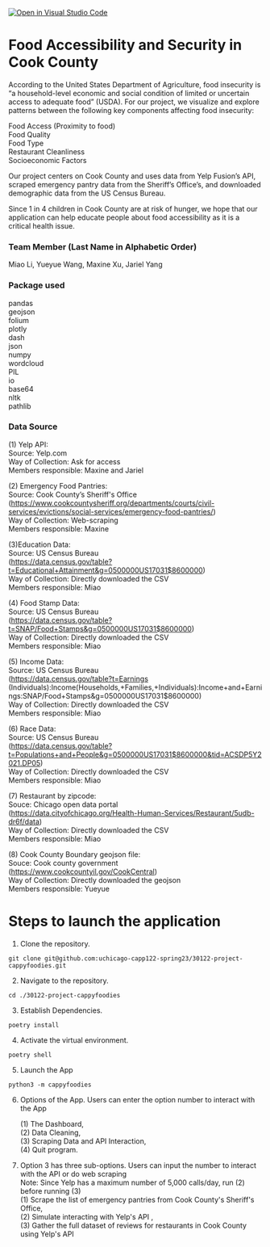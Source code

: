 [![Open in Visual Studio Code](https://classroom.github.com/assets/open-in-vscode-c66648af7eb3fe8bc4f294546bfd86ef473780cde1dea487d3c4ff354943c9ae.svg)](https://classroom.github.com/online_ide?assignment_repo_id=9908027&assignment_repo_type=AssignmentRepo)

# Food Accessibility and Security in Cook County

According to the United States Department of Agriculture, food insecurity is “a household-level economic and social condition of limited or uncertain access to adequate food” (USDA). For our project, we visualize and explore patterns between the following key components affecting food insecurity:

Food Access (Proximity to food)\
Food Quality \
Food Type\
Restaurant Cleanliness\
Socioeconomic Factors

Our project centers on Cook County and uses data from Yelp Fusion’s API, scraped emergency pantry data from the Sheriff’s Office’s, and downloaded demographic data from the US Census Bureau. 

Since 1 in 4 children in Cook County are at risk of hunger, we hope that our application can help educate people about food accessibility as it is a critical health issue.

### Team Member (Last Name in Alphabetic Order)
Miao Li, Yueyue Wang, Maxine Xu, Jariel Yang

### Package used
pandas \
geojson\
folium\
plotly\
dash\
json\
numpy\
wordcloud\
PIL\
io\
base64\
nltk\
pathlib

### Data Source

(1) Yelp API:\
Source: Yelp.com\
Way of Collection: Ask for access\
Members responsible: Maxine and Jariel

(2) Emergency Food Pantries:\
Source: Cook County’s Sheriff's Office \
(https://www.cookcountysheriff.org/departments/courts/civil-services/evictions/social-services/emergency-food-pantries/) \
Way of Collection: Web-scraping \
Members responsible: Maxine

(3)Education Data:\
Source: US Census Bureau \
(https://data.census.gov/table?t=Educational+Attainment&g=0500000US17031$8600000) \
Way of Collection:  Directly downloaded the CSV\
Members responsible: Miao 

(4) Food Stamp Data:\
Source: US Census Bureau \
(https://data.census.gov/table?t=SNAP/Food+Stamps&g=0500000US17031$8600000) \
Way of Collection:  Directly downloaded the CSV\
Members responsible: Miao

(5) Income Data:\
Source: US Census Bureau \
(https://data.census.gov/table?t=Earnings (Individuals):Income(Households,+Families,+Individuals):Income+and+Earnings:SNAP/Food+Stamps&g=0500000US17031$8600000) \
Way of Collection:  Directly downloaded the CSV\
Members responsible: Miao

(6) Race Data:\
Source: US Census Bureau \
(https://data.census.gov/table?t=Populations+and+People&g=0500000US17031$8600000&tid=ACSDP5Y2021.DP05) \
Way of Collection: Directly downloaded the CSV \
Members responsible: Miao

(7) Restaurant by zipcode:\
Souce: Chicago open data portal \
(https://data.cityofchicago.org/Health-Human-Services/Restaurant/5udb-dr6f/data) \
Way of Collection: Directly downloaded the CSV \
Members responsible: Miao

(8) Cook County Boundary geojson file:\
Souce: Cook county government\
(https://www.cookcountyil.gov/CookCentral) \
Way of Collection: Directly downloaded the geojson \
Members responsible: Yueyue 

# Steps to launch the application

1. Clone the repository.
```
git clone git@github.com:uchicago-capp122-spring23/30122-project-cappyfoodies.git
```
2. Navigate to the repository.
```
cd ./30122-project-cappyfoodies
```
3. Establish Dependencies.
```
poetry install
```
4. Activate the virtual environment.
```
poetry shell
```
5. Launch the App
```
python3 -m cappyfoodies
```
6. Options of the App. Users can enter the option number to interact with the App

    (1) The Dashboard, \
    (2) Data Cleaning, \
    (3) Scraping Data and API Interaction, \
    (4) Quit program.

7. Option 3 has three sub-options. Users can input the number to interact with the API or do web scraping \
   Note: Since Yelp has a maximum number of 5,000 calls/day, run (2) before running (3) \
    (1) Scrape the list of emergency pantries from Cook County's Sheriff's Office, \
    (2) Simulate interacting with Yelp's API ,\
    (3) Gather the full dataset of reviews for restaurants in Cook County using Yelp's API




